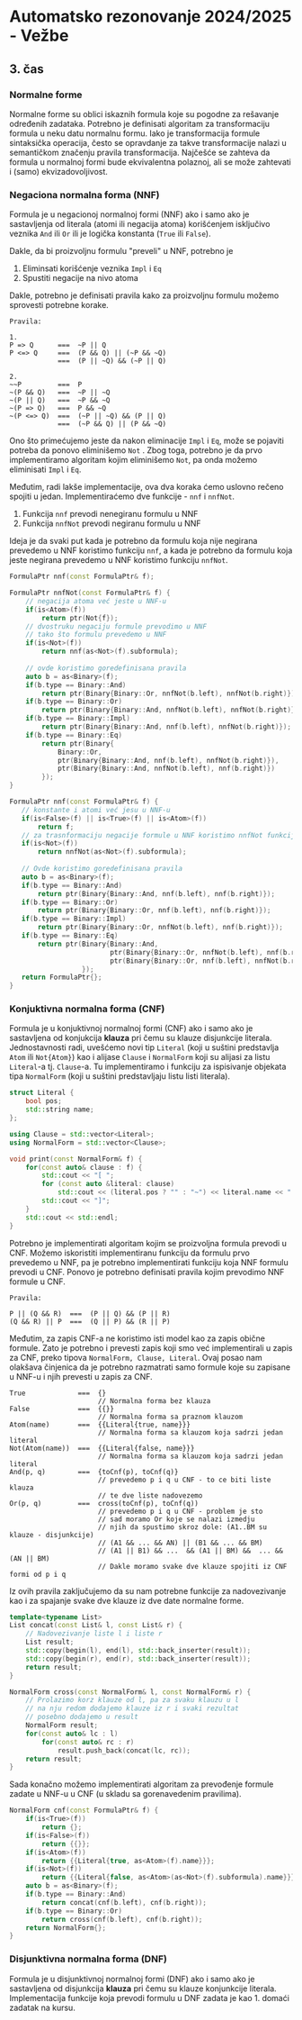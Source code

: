 # Automatsko rezonovanje 2024/2025 - Vežbe
## 3. čas

### Normalne forme

Normalne forme su oblici iskaznih formula koje su pogodne za rešavanje određenih zadataka.
Potrebno je definisati algoritam za transformaciju formula u neku datu normalnu formu.
Iako je transformacija formule sintaksička operacija, često se opravdanje za takve
transformacije nalazi u semantičkom značenju pravila transformacija.
Najčešće se zahteva da formula u normalnoj formi bude ekvivalentna polaznoj, ali
se može zahtevati i (samo) ekvizadovoljivost.

### Negaciona normalna forma (NNF)

Formula je u negacionoj normalnoj formi (NNF) ako i samo ako je sastavljenja
od literala (atomi ili negacija atoma) korišćenjem isključivo veznika `And` ili `Or`
ili je logička konstanta (`True` ili `False`).

Dakle, da bi proizvoljnu formulu "preveli" u NNF, potrebno je
1. Eliminsati korišćenje veznika `Impl` i `Eq`
2. Spustiti negacije na nivo atoma

Dakle, potrebno je definisati pravila kako za proizvoljnu formulu možemo sprovesti
potrebne korake.

```
Pravila:

1. 
P => Q      ===  ~P || Q
P <=> Q     ===  (P && Q) || (~P && ~Q)
            ===  (P || ~Q) && (~P || Q)  

2.         
~~P         ===  P
~(P && Q)   ===  ~P || ~Q
~(P || Q)   ===  ~P && ~Q
~(P => Q)   ===  P && ~Q
~(P <=> Q)  ===  (~P || ~Q) && (P || Q)
            ===  (~P && Q) || (P && ~Q)
```

Ono što primećujemo jeste da nakon eliminacije `Impl` i `Eq`, može se pojaviti
potreba da ponovo eliminišemo `Not` . Zbog toga, potrebno je da prvo implementiramo
algoritam kojim eliminišemo `Not`, pa onda možemo eliminisati `Impl` i `Eq`.

Međutim, radi lakše implementacije, ova dva koraka ćemo uslovno rečeno spojiti u jedan.
Implementiraćemo dve funkcije - `nnf` i `nnfNot`.
1. Funkcija `nnf` prevodi nenegiranu formulu u NNF
2. Funkcija `nnfNot` prevodi negiranu formulu u NNF

Ideja je da svaki put kada je potrebno da formulu koja nije negirana prevedemo u NNF
koristimo funkciju `nnf`, a kada je potrebno da formulu koja jeste negirana prevedemo u NNF
koristimo funkciju `nnfNot`.

```c++
FormulaPtr nnf(const FormulaPtr& f);

FormulaPtr nnfNot(const FormulaPtr& f) {
    // negacija atoma već jeste u NNF-u
    if(is<Atom>(f))
        return ptr(Not{f});
    // dvostruku negaciju formule prevodimo u NNF
    // tako što formulu prevedemo u NNF
    if(is<Not>(f))
        return nnf(as<Not>(f).subformula);
        
    // ovde koristimo goredefinisana pravila
    auto b = as<Binary>(f);
    if(b.type == Binary::And)
        return ptr(Binary{Binary::Or, nnfNot(b.left), nnfNot(b.right)});
    if(b.type == Binary::Or)
        return ptr(Binary{Binary::And, nnfNot(b.left), nnfNot(b.right)});
    if(b.type == Binary::Impl)
        return ptr(Binary{Binary::And, nnf(b.left), nnfNot(b.right)});
    if(b.type == Binary::Eq)
        return ptr(Binary{
            Binary::Or,
            ptr(Binary{Binary::And, nnf(b.left), nnfNot(b.right)}),
            ptr(Binary{Binary::And, nnfNot(b.left), nnf(b.right)})
        });
}

FormulaPtr nnf(const FormulaPtr& f) {
   // konstante i atomi već jesu u NNF-u
   if(is<False>(f) || is<True>(f) || is<Atom>(f))
       return f;
   // za trasnformaciju negacije formule u NNF koristimo nnfNot funkciju
   if(is<Not>(f))
       return nnfNot(as<Not>(f).subformula);
       
   // Ovde koristimo goredefinisana pravila
   auto b = as<Binary>(f);
   if(b.type == Binary::And)
       return ptr(Binary{Binary::And, nnf(b.left), nnf(b.right)});
   if(b.type == Binary::Or)
       return ptr(Binary{Binary::Or, nnf(b.left), nnf(b.right)});
   if(b.type == Binary::Impl)
       return ptr(Binary{Binary::Or, nnfNot(b.left), nnf(b.right)});
   if(b.type == Binary::Eq)
       return ptr(Binary{Binary::And,
                         ptr(Binary{Binary::Or, nnfNot(b.left), nnf(b.right)}),
                         ptr(Binary{Binary::Or, nnf(b.left), nnfNot(b.right)})
                  });
   return FormulaPtr{};
}
```

### Konjuktivna normalna forma (CNF)

Formula je u konjuktivnoj normalnoj formi (CNF) ako i samo ako je sastavljena
od konjukcija **klauza** pri čemu su klauze disjunkcije literala. Jednostavnosti
radi, uvešćemo novi tip `Literal` (koji u suštini predstavlja `Atom` ili `Not{Atom}`)
kao i alijase `Clause` i `NormalForm` koji su alijasi za listu `Literal`-a tj. `Clause`-a.
Tu implementiramo i funkciju za ispisivanje objekata tipa `NormalForm` (koji u suštini
predstavljaju listu listi literala).

```c++
struct Literal {
    bool pos;
    std::string name;
};

using Clause = std::vector<Literal>;
using NormalForm = std::vector<Clause>;

void print(const NormalForm& f) {
    for(const auto& clause : f) {
        std::cout << "[ ";
        for (const auto &literal: clause)
            std::cout << (literal.pos ? "" : "~") << literal.name << " ";
        std::cout << "]";
    }
    std::cout << std::endl;
}

```

Potrebno je implementirati algoritam kojim se proizvoljna formula prevodi u CNF.
Možemo iskoristiti implementiranu funkciju da formulu prvo prevedemo u NNF, pa
je potrebno implementirati funkciju koja NNF formulu prevodi u CNF. Ponovo je
potrebno definisati pravila kojim prevodimo NNF formule u CNF.

```
Pravila:

P || (Q && R)  ===  (P || Q) && (P || R)
(Q && R) || P  ===  (Q || P) && (R || P)
```

Međutim, za zapis CNF-a ne koristimo isti model kao za zapis obične formule.
Zato je potrebno i prevesti zapis koji smo već implementirali u zapis za CNF,
preko tipova `NormalForm, Clause, Literal`. Ovaj posao nam olakšava činjenica
da je potrebno razmatrati samo formule koje su zapisane u NNF-u i njih
prevesti u zapis za CNF.

```
True             ===  {} 
                      // Normalna forma bez klauza
False            ===  {{}} 
                      // Normalna forma sa praznom klauzom
Atom(name)       ===  {{Literal{true, name}}} 
                      // Normalna forma sa klauzom koja sadrzi jedan literal
Not(Atom(name))  ===  {{Literal{false, name}}}
                      // Normalna forma sa klauzom koja sadrzi jedan literal
And(p, q)        ===  {toCnf(p), toCnf(q)}
                      // prevedemo p i q u CNF - to ce biti liste klauza
                      // te dve liste nadovezemo
Or(p, q)         ===  cross(toCnf(p), toCnf(q))
                      // prevedemo p i q u CNF - problem je sto 
                      // sad moramo Or koje se nalazi izmedju 
                      // njih da spustimo skroz dole: (A1..BM su klauze - disjunkcije)
                      // (A1 && ... && AN) || (B1 && ... && BM) 
                      // (A1 || B1) && ...  && (A1 || BM) &&  ... && (AN || BM)
                      // Dakle moramo svake dve klauze spojiti iz CNF formi od p i q
```

Iz ovih pravila zaključujemo da su nam potrebne funkcije za nadovezivanje
kao i za spajanje svake dve klauze iz dve date normalne forme.

```c++
template<typename List>
List concat(const List& l, const List& r) {
    // Nadovezivanje liste l i liste r
    List result;
    std::copy(begin(l), end(l), std::back_inserter(result));
    std::copy(begin(r), end(r), std::back_inserter(result));
    return result;
}

NormalForm cross(const NormalForm& l, const NormalForm& r) {
    // Prolazimo korz klauze od l, pa za svaku klauzu u l
    // na nju redom dodajemo klauze iz r i svaki rezultat
    // posebno dodajemo u result
    NormalForm result;
    for(const auto& lc : l)
        for(const auto& rc : r)
            result.push_back(concat(lc, rc));
    return result;
}
```

Sada konačno možemo implementirati algoritam za prevođenje formule
zadate u NNF-u u CNF (u skladu sa gorenavedenim pravilima).

```c++
NormalForm cnf(const FormulaPtr& f) {
    if(is<True>(f))
        return {};
    if(is<False>(f))
        return {{}};
    if(is<Atom>(f))
        return {{Literal{true, as<Atom>(f).name}}};
    if(is<Not>(f))
        return {{Literal{false, as<Atom>(as<Not>(f).subformula).name}}};
    auto b = as<Binary>(f);
    if(b.type == Binary::And)
        return concat(cnf(b.left), cnf(b.right));
    if(b.type == Binary::Or)
        return cross(cnf(b.left), cnf(b.right));
    return NormalForm{};
}
```

### Disjunktivna normalna forma (DNF)

Formula je u disjunktivnoj normalnoj formi (DNF) ako i samo ako je sastavljena
od disjunkcija **klauza** pri čemu su klauze konjunkcije literala. Implementacija funkcije koja prevodi formulu u DNF
zadata je kao 1. domaći zadatak na kursu.